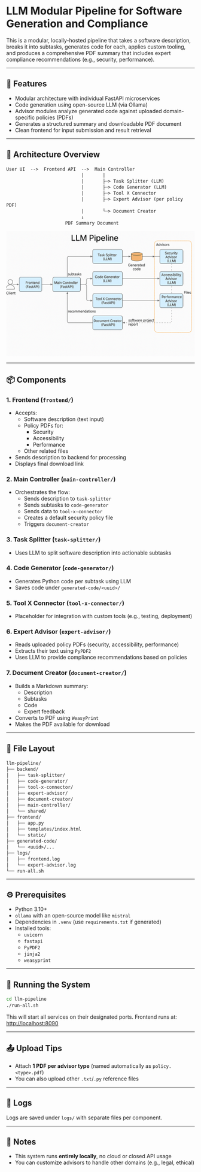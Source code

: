 # LLM Modular Pipeline for Software Generation and Compliance

This is a modular, locally-hosted pipeline that takes a software description, breaks it into subtasks, generates code for each, applies custom tooling, and produces a comprehensive PDF summary that includes expert compliance recommendations (e.g., security, performance).

---

## 🚀 Features
- Modular architecture with individual FastAPI microservices
- Code generation using open-source LLM (via Ollama)
- Advisor modules analyze generated code against uploaded domain-specific policies (PDFs)
- Generates a structured summary and downloadable PDF document
- Clean frontend for input submission and result retrieval

---

## 🧱 Architecture Overview

```plaintext
User UI  -->  Frontend API  -->  Main Controller
                            |       |
                            |       ├─> Task Splitter (LLM)
                            |       ├─> Code Generator (LLM)
                            |       ├─> Tool X Connector
                            |       ├─> Expert Advisor (per policy PDF)
                            |       └─> Document Creator
                            ↓
                      PDF Summary Document
```

![img.png](images/img.png)

---

## 📦 Components

### 1. **Frontend (`frontend/`)**
- Accepts:
  - Software description (text input)
  - Policy PDFs for:
    - Security
    - Accessibility
    - Performance
  - Other related files
- Sends description to backend for processing
- Displays final download link

### 2. **Main Controller (`main-controller/`)**
- Orchestrates the flow:
  - Sends description to `task-splitter`
  - Sends subtasks to `code-generator`
  - Sends data to `tool-x-connector`
  - Creates a default security policy file
  - Triggers `document-creator`

### 3. **Task Splitter (`task-splitter/`)**
- Uses LLM to split software description into actionable subtasks

### 4. **Code Generator (`code-generator/`)**
- Generates Python code per subtask using LLM
- Saves code under `generated-code/<uuid>/`

### 5. **Tool X Connector (`tool-x-connector/`)**
- Placeholder for integration with custom tools (e.g., testing, deployment)

### 6. **Expert Advisor (`expert-advisor/`)**
- Reads uploaded policy PDFs (security, accessibility, performance)
- Extracts their text using `PyPDF2`
- Uses LLM to provide compliance recommendations based on policies

### 7. **Document Creator (`document-creator/`)**
- Builds a Markdown summary:
  - Description
  - Subtasks
  - Code
  - Expert feedback
- Converts to PDF using `WeasyPrint`
- Makes the PDF available for download

---

## 📁 File Layout

```
llm-pipeline/
├── backend/
│   ├── task-splitter/
│   ├── code-generator/
│   ├── tool-x-connector/
│   ├── expert-advisor/
│   ├── document-creator/
│   ├── main-controller/
│   └── shared/
├── frontend/
│   ├── app.py
│   ├── templates/index.html
│   └── static/
├── generated-code/
│   └── <uuid>/...
├── logs/
│   ├── frontend.log
│   └── expert-advisor.log
└── run-all.sh
```

---

## ⚙️ Prerequisites
- Python 3.10+
- `ollama` with an open-source model like `mistral`
- Dependencies in `.venv` (use `requirements.txt` if generated)
- Installed tools:
  - `uvicorn`
  - `fastapi`
  - `PyPDF2`
  - `jinja2`
  - `weasyprint`

---

## 🧪 Running the System
```bash
cd llm-pipeline
./run-all.sh
```
This will start all services on their designated ports.
Frontend runs at: [http://localhost:8090](http://localhost:8090)

---

## 📤 Upload Tips
- Attach **1 PDF per advisor type** (named automatically as `policy.<type>.pdf`)
- You can also upload other `.txt`/`.py` reference files

---

## 📓 Logs
Logs are saved under `logs/` with separate files per component.

---

## 📌 Notes
- This system runs **entirely locally**, no cloud or closed API usage
- You can customize advisors to handle other domains (e.g., legal, ethical)

